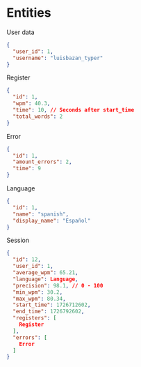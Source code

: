 # Entities

User data

```json
{
  "user_id": 1,
  "username": "luisbazan_typer"
}
```

Register

```json
{
  "id": 1,
  "wpm": 40.3,
  "time": 10, // Seconds after start_time
  "total_words": 2
}
```

Error

```json
{
  "id": 1,
  "amount_errors": 2,
  "time": 9
}
```

Language

```json
{
  "id": 1,
  "name": "spanish",
  "display_name": "Español"
}
```

Session

```json
{
  "id": 12,
  "user_id": 1,
  "average_wpm": 65.21,
  "language": Language,
  "precision": 98.1, // 0 - 100
  "min_wpm": 30.2,
  "max_wpm": 80.34,
  "start_time": 1726712602,
  "end_time": 1726792602,
  "registers": [
    Register
  ],
  "errors": [
    Error
  ]
}
```
